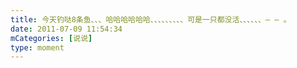 ```yaml
---
title: 今天钓哒8条鱼、、、哈哈哈哈哈哈、、、、、、、、、可是一只都没活、、、、、、— — 。
date: 2011-07-09 11:54:34
mCategories: [说说]
type: moment
---
```



